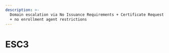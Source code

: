 ```yaml
---
description: >-
  Domain escalation via No Issuance Requirements + Certificate Request Agent EKU
  + no enrollment agent restrictions
---
```


# ESC3

